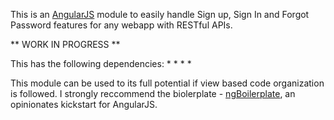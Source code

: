 This is an [AngularJS](http://angularjs.org) module to easily handle Sign up, Sign In and Forgot Password features for any webapp with RESTful APIs. 

** WORK IN PROGRESS **

This has the following dependencies:
  *
  *
  *
  *

This module can be used to its full potential if view based code organization is followed. I strongly reccommend the biolerplate - [ngBoilerplate](http://joshdmiller.github.com/ng-boilerplate), an opinionates kickstart for AngularJS.
